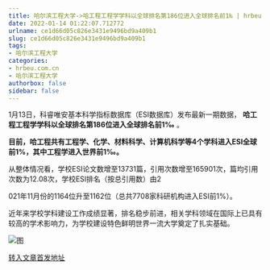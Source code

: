 ```yaml
---
title: 哈尔滨工程大学->哈工程工程学学科以全球排名第186位进入全球排名前1‰ | hrbeu.com.cn
date: 2022-01-14 01:22:07.712772
urlname: ce1d66d05c826e3431e9496bd9a409b1
slug: ce1d66d05c826e3431e9496bd9a409b1
tags: 
- 哈尔滨工程大学
categories:
- hrbeu.com.cn
- 哈尔滨工程大学
authorbox: false
sidebar: false
---
```

1月13日，科睿唯安基本科学指标数据库（ESI数据库）发布最新一期数据， **哈工程工程学学科以全球排名第186位进入全球排名前1‰** 。

**目前，哈工程共有工程学、化学、材料科学、计算机科学等4个学科进入ESI全球前1%，其中工程学进入世界前1‰。**

从整体情况看，学校ESI论文数增至13731篇，引用次数增至165901次，篇均引用次数为12.08次，学校ESI排名（按总引用数）由2
<!--more-->
021年11月份的1164位升至1162位（总共7708家科研机构进入ESI前1%）。

近年来学校学科建设工作成绩显著，排名稳步前进，相关学科领域在国际上已具有较高的学术影响力，为学校建设特色鲜明世界一流大学奠定了扎实基础。

![图](http://gongxue.cn/__local/A/D1/DA/0655958A33993BFB78343E809D6_22E187C9_9D90.jpg)

[转入文章首发地址](http://gongxue.cn/info/1141/69474.htm)